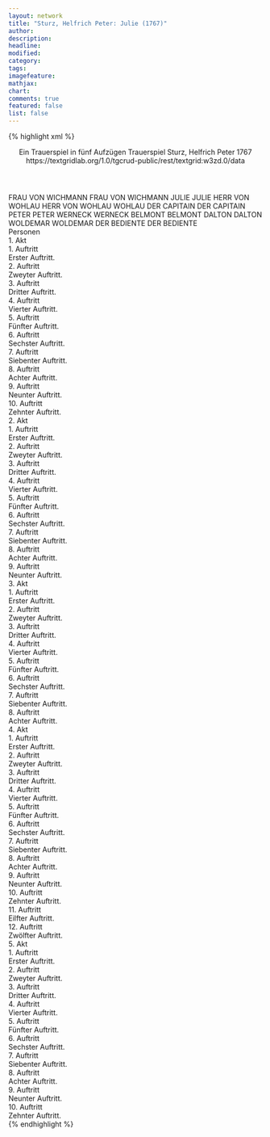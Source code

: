 ```yaml
---
layout: network
title: "Sturz, Helfrich Peter: Julie (1767)"
author:
description:
headline:
modified:
category:
tags:
imagefeature: 
mathjax: 
chart: 
comments: true
featured: false
list: false
---
```

{% highlight xml %}
<?xml-model href="https://raw.githubusercontent.com/DLiNa/project/master/rules/lina.rnc"?><?xml-model href="https://raw.githubusercontent.com/DLiNa/project/master/rules/lina.sch"?>
<play xmlns="http://lina.digital">
  <header>
    <title>Julie</title>
    <subtitle>Ein Trauerspiel in fünf Aufzügen</subtitle>
    <genretitle>Trauerspiel</genretitle>
    <author>Sturz, Helfrich Peter</author>
    <date type="print" when="1767">1767</date>
    <date type="premiere"/>
    <date type="written"/>
    <source>https://textgridlab.org/1.0/tgcrud-public/rest/textgrid:w3zd.0/data</source>
  </header>
  <personae>
    <character>
      <name>FRAU VON WICHMANN</name>
      <alias xml:id="frau_von_wichmann">
        <name>FRAU VON WICHMANN</name>
      </alias>
    </character>
    <character>
      <name>JULIE</name>
      <alias xml:id="julie">
        <name>JULIE</name>
      </alias>
    </character>
    <character>
      <name>HERR VON WOHLAU</name>
      <alias xml:id="herr_von_wohlau">
        <name>HERR VON WOHLAU</name>
      </alias>
      <alias xml:id="wohlau">
        <name>WOHLAU</name>
      </alias>
    </character>
    <character>
      <name>DER CAPITAIN</name>
      <alias xml:id="der_capitain">
        <name>DER CAPITAIN</name>
      </alias>
    </character>
    <character>
      <name>PETER</name>
      <alias xml:id="peter">
        <name>PETER</name>
      </alias>
    </character>
    <character>
      <name>WERNECK</name>
      <alias xml:id="werneck">
        <name>WERNECK</name>
      </alias>
    </character>
    <character>
      <name>BELMONT</name>
      <alias xml:id="belmont">
        <name>BELMONT</name>
      </alias>
    </character>
    <character>
      <name>DALTON</name>
      <alias xml:id="dalton">
        <name>DALTON</name>
      </alias>
    </character>
    <character>
      <name>WOLDEMAR</name>
      <alias xml:id="woldemar">
        <name>WOLDEMAR</name>
      </alias>
    </character>
    <character>
      <name>DER BEDIENTE</name>
      <alias xml:id="der_bediente">
        <name>DER BEDIENTE</name>
      </alias>
    </character>
  </personae>
  <text>
    <div>
      <head>Personen</head>
    </div>
    <div>
      <head>1. Akt</head>
      <div>
        <head>1. Auftritt</head>
        <div>
          <head>Erster Auftritt.</head>
          <sp who="#frau_von_wichmann">
            <amount n="6" unit="speech_acts"/>
            <amount n="483" unit="words"/>
            <amount n="2741" unit="chars"/>
          </sp>
          <sp who="#julie">
            <amount n="5" unit="speech_acts"/>
            <amount n="478" unit="words"/>
            <amount n="2621" unit="chars"/>
          </sp>
        </div>
      </div>
      <div>
        <head>2. Auftritt</head>
        <div>
          <head>Zweyter Auftritt.</head>
          <sp who="#herr_von_wohlau">
            <amount n="1" unit="speech_acts"/>
            <amount n="46" unit="words"/>
            <amount n="264" unit="chars"/>
          </sp>
          <sp who="#frau_von_wichmann">
            <amount n="6" unit="speech_acts"/>
            <amount n="171" unit="words"/>
            <amount n="3" unit="lines"/>
            <amount n="934" unit="chars"/>
          </sp>
          <sp who="#wohlau">
            <amount n="6" unit="speech_acts"/>
            <amount n="346" unit="words"/>
            <amount n="3" unit="lines"/>
            <amount n="1869" unit="chars"/>
          </sp>
        </div>
      </div>
      <div>
        <head>3. Auftritt</head>
        <div>
          <head>Dritter Auftritt.</head>
          <sp who="#wohlau">
            <amount n="8" unit="speech_acts"/>
            <amount n="226" unit="words"/>
            <amount n="3" unit="lines"/>
            <amount n="1234" unit="chars"/>
          </sp>
          <sp who="#der_capitain">
            <amount n="9" unit="speech_acts"/>
            <amount n="738" unit="words"/>
            <amount n="3964" unit="chars"/>
          </sp>
          <sp who="#frau_von_wichmann">
            <amount n="4" unit="speech_acts"/>
            <amount n="141" unit="words"/>
            <amount n="738" unit="chars"/>
          </sp>
        </div>
      </div>
      <div>
        <head>4. Auftritt</head>
        <div>
          <head>Vierter Auftritt.</head>
          <sp who="#wohlau">
            <amount n="3" unit="speech_acts"/>
            <amount n="39" unit="words"/>
            <amount n="2" unit="lines"/>
            <amount n="221" unit="chars"/>
          </sp>
          <sp who="#der_capitain">
            <amount n="3" unit="speech_acts"/>
            <amount n="166" unit="words"/>
            <amount n="886" unit="chars"/>
          </sp>
        </div>
      </div>
      <div>
        <head>5. Auftritt</head>
        <div>
          <head>Fünfter Auftritt.</head>
        </div>
      </div>
      <div>
        <head>6. Auftritt</head>
        <div>
          <head>Sechster Auftritt.</head>
          <sp who="#wohlau">
            <amount n="4" unit="speech_acts"/>
            <amount n="287" unit="words"/>
            <amount n="1514" unit="chars"/>
          </sp>
          <sp who="#julie">
            <amount n="3" unit="speech_acts"/>
            <amount n="170" unit="words"/>
            <amount n="1" unit="lines"/>
            <amount n="839" unit="chars"/>
          </sp>
        </div>
      </div>
      <div>
        <head>7. Auftritt</head>
        <div>
          <head>Siebenter Auftritt.</head>
          <sp who="#peter">
            <amount n="1" unit="speech_acts"/>
            <amount n="8" unit="words"/>
            <amount n="1" unit="lines"/>
            <amount n="50" unit="chars"/>
          </sp>
          <sp who="#wohlau">
            <amount n="1" unit="speech_acts"/>
            <amount n="49" unit="words"/>
            <amount n="250" unit="chars"/>
          </sp>
        </div>
      </div>
      <div>
        <head>8. Auftritt</head>
        <div>
          <head>Achter Auftritt.</head>
          <sp who="#peter">
            <amount n="1" unit="speech_acts"/>
            <amount n="18" unit="words"/>
            <amount n="1" unit="lines"/>
            <amount n="78" unit="chars"/>
          </sp>
        </div>
      </div>
      <div>
        <head>9. Auftritt</head>
        <div>
          <head>Neunter Auftritt.</head>
          <sp who="#werneck">
            <amount n="1" unit="speech_acts"/>
            <amount n="6" unit="words"/>
            <amount n="1" unit="lines"/>
            <amount n="34" unit="chars"/>
          </sp>
          <sp who="#belmont">
            <amount n="11" unit="speech_acts"/>
            <amount n="187" unit="words"/>
            <amount n="9" unit="lines"/>
            <amount n="991" unit="chars"/>
          </sp>
          <sp who="#peter">
            <amount n="11" unit="speech_acts"/>
            <amount n="204" unit="words"/>
            <amount n="8" unit="lines"/>
            <amount n="1063" unit="chars"/>
          </sp>
        </div>
      </div>
      <div>
        <head>10. Auftritt</head>
        <div>
          <head>Zehnter Auftritt.</head>
          <sp who="#belmont">
            <amount n="9" unit="speech_acts"/>
            <amount n="463" unit="words"/>
            <amount n="3" unit="lines"/>
            <amount n="2469" unit="chars"/>
          </sp>
          <sp who="#werneck">
            <amount n="8" unit="speech_acts"/>
            <amount n="235" unit="words"/>
            <amount n="2" unit="lines"/>
            <amount n="1306" unit="chars"/>
          </sp>
        </div>
      </div>
    </div>
    <div>
      <head>2. Akt</head>
      <div>
        <head>1. Auftritt</head>
        <div>
          <head>Erster Auftritt.</head>
          <sp who="#julie">
            <amount n="7" unit="speech_acts"/>
            <amount n="781" unit="words"/>
            <amount n="1" unit="lines"/>
            <amount n="4013" unit="chars"/>
          </sp>
          <sp who="#dalton">
            <amount n="6" unit="speech_acts"/>
            <amount n="285" unit="words"/>
            <amount n="1" unit="lines"/>
            <amount n="1438" unit="chars"/>
          </sp>
        </div>
      </div>
      <div>
        <head>2. Auftritt</head>
        <div>
          <head>Zweyter Auftritt.</head>
          <sp who="#wohlau">
            <amount n="2" unit="speech_acts"/>
            <amount n="225" unit="words"/>
            <amount n="1161" unit="chars"/>
          </sp>
          <sp who="#julie">
            <amount n="1" unit="speech_acts"/>
            <amount n="49" unit="words"/>
            <amount n="267" unit="chars"/>
          </sp>
        </div>
      </div>
      <div>
        <head>3. Auftritt</head>
        <div>
          <head>Dritter Auftritt.</head>
          <sp who="#julie">
            <amount n="1" unit="speech_acts"/>
            <amount n="12" unit="words"/>
            <amount n="1" unit="lines"/>
            <amount n="69" unit="chars"/>
          </sp>
        </div>
      </div>
      <div>
        <head>4. Auftritt</head>
        <div>
          <head>Vierter Auftritt.</head>
          <sp who="#woldemar">
            <amount n="4" unit="speech_acts"/>
            <amount n="442" unit="words"/>
            <amount n="1" unit="lines"/>
            <amount n="2385" unit="chars"/>
          </sp>
          <sp who="#julie">
            <amount n="4" unit="speech_acts"/>
            <amount n="570" unit="words"/>
            <amount n="1" unit="lines"/>
            <amount n="3053" unit="chars"/>
          </sp>
        </div>
      </div>
      <div>
        <head>5. Auftritt</head>
        <div>
          <head>Fünfter Auftritt.</head>
          <sp who="#woldemar">
            <amount n="1" unit="speech_acts"/>
            <amount n="180" unit="words"/>
            <amount n="932" unit="chars"/>
          </sp>
        </div>
      </div>
      <div>
        <head>6. Auftritt</head>
        <div>
          <head>Sechster Auftritt.</head>
          <sp who="#wohlau">
            <amount n="7" unit="speech_acts"/>
            <amount n="210" unit="words"/>
            <amount n="3" unit="lines"/>
            <amount n="1123" unit="chars"/>
          </sp>
          <sp who="#woldemar">
            <amount n="7" unit="speech_acts"/>
            <amount n="176" unit="words"/>
            <amount n="5" unit="lines"/>
            <amount n="908" unit="chars"/>
          </sp>
        </div>
      </div>
      <div>
        <head>7. Auftritt</head>
        <div>
          <head>Siebenter Auftritt.</head>
          <sp who="#der_capitain">
            <amount n="7" unit="speech_acts"/>
            <amount n="560" unit="words"/>
            <amount n="1" unit="lines"/>
            <amount n="3000" unit="chars"/>
          </sp>
          <sp who="#wohlau">
            <amount n="6" unit="speech_acts"/>
            <amount n="229" unit="words"/>
            <amount n="2" unit="lines"/>
            <amount n="1231" unit="chars"/>
          </sp>
        </div>
      </div>
      <div>
        <head>8. Auftritt</head>
        <div>
          <head>Achter Auftritt.</head>
          <sp who="#julie">
            <amount n="2" unit="speech_acts"/>
            <amount n="16" unit="words"/>
            <amount n="2" unit="lines"/>
            <amount n="95" unit="chars"/>
          </sp>
          <sp who="#wohlau">
            <amount n="2" unit="speech_acts"/>
            <amount n="54" unit="words"/>
            <amount n="304" unit="chars"/>
          </sp>
        </div>
      </div>
      <div>
        <head>9. Auftritt</head>
        <div>
          <head>Neunter Auftritt.</head>
          <sp who="#julie">
            <amount n="7" unit="speech_acts"/>
            <amount n="142" unit="words"/>
            <amount n="4" unit="lines"/>
            <amount n="693" unit="chars"/>
          </sp>
          <sp who="#der_capitain">
            <amount n="7" unit="speech_acts"/>
            <amount n="408" unit="words"/>
            <amount n="1" unit="lines"/>
            <amount n="2197" unit="chars"/>
          </sp>
        </div>
      </div>
    </div>
    <div>
      <head>3. Akt</head>
      <div>
        <head>1. Auftritt</head>
        <div>
          <head>Erster Auftritt.</head>
          <sp who="#belmont">
            <amount n="1" unit="speech_acts"/>
            <amount n="31" unit="words"/>
            <amount n="167" unit="chars"/>
          </sp>
        </div>
      </div>
      <div>
        <head>2. Auftritt</head>
        <div>
          <head>Zweyter Auftritt.</head>
          <sp who="#werneck">
            <amount n="5" unit="speech_acts"/>
            <amount n="267" unit="words"/>
            <amount n="1454" unit="chars"/>
          </sp>
          <sp who="#belmont">
            <amount n="4" unit="speech_acts"/>
            <amount n="396" unit="words"/>
            <amount n="2129" unit="chars"/>
          </sp>
        </div>
      </div>
      <div>
        <head>3. Auftritt</head>
        <div>
          <head>Dritter Auftritt.</head>
          <sp who="#peter">
            <amount n="1" unit="speech_acts"/>
            <amount n="48" unit="words"/>
            <amount n="272" unit="chars"/>
          </sp>
        </div>
      </div>
      <div>
        <head>4. Auftritt</head>
        <div>
          <head>Vierter Auftritt.</head>
          <sp who="#frau_von_wichmann">
            <amount n="1" unit="speech_acts"/>
            <amount n="10" unit="words"/>
            <amount n="1" unit="lines"/>
            <amount n="53" unit="chars"/>
          </sp>
        </div>
      </div>
      <div>
        <head>5. Auftritt</head>
        <div>
          <head>Fünfter Auftritt.</head>
          <sp who="#frau_von_wichmann">
            <amount n="4" unit="speech_acts"/>
            <amount n="143" unit="words"/>
            <amount n="1" unit="lines"/>
            <amount n="734" unit="chars"/>
          </sp>
          <sp who="#dalton">
            <amount n="3" unit="speech_acts"/>
            <amount n="246" unit="words"/>
            <amount n="1" unit="lines"/>
            <amount n="1261" unit="chars"/>
          </sp>
        </div>
      </div>
      <div>
        <head>6. Auftritt</head>
        <div>
          <head>Sechster Auftritt.</head>
          <sp who="#julie">
            <amount n="9" unit="speech_acts"/>
            <amount n="399" unit="words"/>
            <amount n="2" unit="lines"/>
            <amount n="2082" unit="chars"/>
          </sp>
          <sp who="#dalton">
            <amount n="8" unit="speech_acts"/>
            <amount n="146" unit="words"/>
            <amount n="7" unit="lines"/>
            <amount n="779" unit="chars"/>
          </sp>
        </div>
      </div>
      <div>
        <head>7. Auftritt</head>
        <div>
          <head>Siebenter Auftritt.</head>
          <sp who="#woldemar">
            <amount n="10" unit="speech_acts"/>
            <amount n="193" unit="words"/>
            <amount n="7" unit="lines"/>
            <amount n="1022" unit="chars"/>
          </sp>
          <sp who="#julie">
            <amount n="11" unit="speech_acts"/>
            <amount n="350" unit="words"/>
            <amount n="5" unit="lines"/>
            <amount n="1838" unit="chars"/>
          </sp>
          <sp who="#dalton">
            <amount n="2" unit="speech_acts"/>
            <amount n="8" unit="words"/>
            <amount n="2" unit="lines"/>
            <amount n="54" unit="chars"/>
          </sp>
        </div>
      </div>
      <div>
        <head>8. Auftritt</head>
        <div>
          <head>Achter Auftritt.</head>
          <sp who="#julie">
            <amount n="2" unit="speech_acts"/>
            <amount n="231" unit="words"/>
            <amount n="1174" unit="chars"/>
          </sp>
          <sp who="#dalton">
            <amount n="1" unit="speech_acts"/>
            <amount n="7" unit="words"/>
            <amount n="1" unit="lines"/>
            <amount n="42" unit="chars"/>
          </sp>
        </div>
      </div>
    </div>
    <div>
      <head>4. Akt</head>
      <div>
        <head>1. Auftritt</head>
        <div>
          <head>Erster Auftritt.</head>
          <sp who="#herr_von_wohlau">
            <amount n="1" unit="speech_acts"/>
            <amount n="17" unit="words"/>
            <amount n="105" unit="chars"/>
          </sp>
        </div>
      </div>
      <div>
        <head>2. Auftritt</head>
        <div>
          <head>Zweyter Auftritt.</head>
          <sp who="#wohlau">
            <amount n="2" unit="speech_acts"/>
            <amount n="84" unit="words"/>
            <amount n="1" unit="lines"/>
            <amount n="403" unit="chars"/>
          </sp>
          <sp who="#der_bediente">
            <amount n="1" unit="speech_acts"/>
            <amount n="35" unit="words"/>
            <amount n="180" unit="chars"/>
          </sp>
        </div>
      </div>
      <div>
        <head>3. Auftritt</head>
        <div>
          <head>Dritter Auftritt.</head>
          <sp who="#wohlau">
            <amount n="5" unit="speech_acts"/>
            <amount n="224" unit="words"/>
            <amount n="1" unit="lines"/>
            <amount n="1143" unit="chars"/>
          </sp>
          <sp who="#der_capitain">
            <amount n="4" unit="speech_acts"/>
            <amount n="154" unit="words"/>
            <amount n="3" unit="lines"/>
            <amount n="835" unit="chars"/>
          </sp>
        </div>
      </div>
      <div>
        <head>4. Auftritt</head>
        <div>
          <head>Vierter Auftritt.</head>
          <sp who="#wohlau">
            <amount n="3" unit="speech_acts"/>
            <amount n="63" unit="words"/>
            <amount n="1" unit="lines"/>
            <amount n="314" unit="chars"/>
          </sp>
          <sp who="#frau_von_wichmann">
            <amount n="3" unit="speech_acts"/>
            <amount n="52" unit="words"/>
            <amount n="2" unit="lines"/>
            <amount n="272" unit="chars"/>
          </sp>
        </div>
      </div>
      <div>
        <head>5. Auftritt</head>
        <div>
          <head>Fünfter Auftritt.</head>
          <sp who="#wohlau">
            <amount n="7" unit="speech_acts"/>
            <amount n="144" unit="words"/>
            <amount n="3" unit="lines"/>
            <amount n="755" unit="chars"/>
          </sp>
          <sp who="#woldemar">
            <amount n="7" unit="speech_acts"/>
            <amount n="395" unit="words"/>
            <amount n="1" unit="lines"/>
            <amount n="2199" unit="chars"/>
          </sp>
          <sp who="#frau_von_wichmann">
            <amount n="2" unit="speech_acts"/>
            <amount n="90" unit="words"/>
            <amount n="559" unit="chars"/>
          </sp>
        </div>
      </div>
      <div>
        <head>6. Auftritt</head>
        <div>
          <head>Sechster Auftritt.</head>
          <sp who="#peter">
            <amount n="1" unit="speech_acts"/>
            <amount n="11" unit="words"/>
            <amount n="1" unit="lines"/>
            <amount n="48" unit="chars"/>
          </sp>
          <sp who="#wohlau">
            <amount n="1" unit="speech_acts"/>
            <amount n="9" unit="words"/>
            <amount n="1" unit="lines"/>
            <amount n="38" unit="chars"/>
          </sp>
        </div>
      </div>
      <div>
        <head>7. Auftritt</head>
        <div>
          <head>Siebenter Auftritt.</head>
          <sp who="#frau_von_wichmann">
            <amount n="2" unit="speech_acts"/>
            <amount n="95" unit="words"/>
            <amount n="578" unit="chars"/>
          </sp>
          <sp who="#woldemar">
            <amount n="2" unit="speech_acts"/>
            <amount n="74" unit="words"/>
            <amount n="1" unit="lines"/>
            <amount n="361" unit="chars"/>
          </sp>
        </div>
      </div>
      <div>
        <head>8. Auftritt</head>
        <div>
          <head>Achter Auftritt.</head>
          <sp who="#wohlau">
            <amount n="2" unit="speech_acts"/>
            <amount n="161" unit="words"/>
            <amount n="849" unit="chars"/>
          </sp>
          <sp who="#julie">
            <amount n="1" unit="speech_acts"/>
            <amount n="11" unit="words"/>
            <amount n="1" unit="lines"/>
            <amount n="67" unit="chars"/>
          </sp>
          <sp who="#frau_von_wichmann">
            <amount n="1" unit="speech_acts"/>
            <amount n="18" unit="words"/>
            <amount n="104" unit="chars"/>
          </sp>
        </div>
      </div>
      <div>
        <head>9. Auftritt</head>
        <div>
          <head>Neunter Auftritt.</head>
          <sp who="#peter">
            <amount n="1" unit="speech_acts"/>
            <amount n="45" unit="words"/>
            <amount n="259" unit="chars"/>
          </sp>
        </div>
      </div>
      <div>
        <head>10. Auftritt</head>
        <div>
          <head>Zehnter Auftritt.</head>
          <sp who="#belmont">
            <amount n="8" unit="speech_acts"/>
            <amount n="113" unit="words"/>
            <amount n="6" unit="lines"/>
            <amount n="534" unit="chars"/>
          </sp>
          <sp who="#peter">
            <amount n="8" unit="speech_acts"/>
            <amount n="122" unit="words"/>
            <amount n="7" unit="lines"/>
            <amount n="630" unit="chars"/>
          </sp>
        </div>
      </div>
      <div>
        <head>11. Auftritt</head>
        <div>
          <head>Eilfter Auftritt.</head>
          <sp who="#belmont">
            <amount n="1" unit="speech_acts"/>
            <amount n="319" unit="words"/>
            <amount n="1605" unit="chars"/>
          </sp>
        </div>
      </div>
      <div>
        <head>12. Auftritt</head>
        <div>
          <head>Zwölfter Auftritt.</head>
          <sp who="#belmont">
            <amount n="5" unit="speech_acts"/>
            <amount n="86" unit="words"/>
            <amount n="3" unit="lines"/>
            <amount n="429" unit="chars"/>
          </sp>
          <sp who="#woldemar">
            <amount n="5" unit="speech_acts"/>
            <amount n="66" unit="words"/>
            <amount n="5" unit="lines"/>
            <amount n="297" unit="chars"/>
          </sp>
        </div>
      </div>
    </div>
    <div>
      <head>5. Akt</head>
      <div>
        <head>1. Auftritt</head>
        <div>
          <head>Erster Auftritt.</head>
          <sp who="#julie">
            <amount n="5" unit="speech_acts"/>
            <amount n="551" unit="words"/>
            <amount n="2832" unit="chars"/>
          </sp>
          <sp who="#dalton">
            <amount n="5" unit="speech_acts"/>
            <amount n="199" unit="words"/>
            <amount n="1030" unit="chars"/>
          </sp>
        </div>
      </div>
      <div>
        <head>2. Auftritt</head>
        <div>
          <head>Zweyter Auftritt.</head>
        </div>
      </div>
      <div>
        <head>3. Auftritt</head>
        <div>
          <head>Dritter Auftritt.</head>
          <sp who="#julie">
            <amount n="1" unit="speech_acts"/>
            <amount n="21" unit="words"/>
            <amount n="1" unit="lines"/>
            <amount n="95" unit="chars"/>
          </sp>
        </div>
      </div>
      <div>
        <head>4. Auftritt</head>
        <div>
          <head>Vierter Auftritt.</head>
          <sp who="#julie">
            <amount n="3" unit="speech_acts"/>
            <amount n="57" unit="words"/>
            <amount n="1" unit="lines"/>
            <amount n="266" unit="chars"/>
          </sp>
          <sp who="#peter">
            <amount n="1" unit="speech_acts"/>
            <amount n="39" unit="words"/>
            <amount n="211" unit="chars"/>
          </sp>
          <sp who="#dalton">
            <amount n="3" unit="speech_acts"/>
            <amount n="40" unit="words"/>
            <amount n="2" unit="lines"/>
            <amount n="225" unit="chars"/>
          </sp>
        </div>
      </div>
      <div>
        <head>5. Auftritt</head>
        <div>
          <head>Fünfter Auftritt.</head>
          <sp who="#wohlau">
            <amount n="3" unit="speech_acts"/>
            <amount n="29" unit="words"/>
            <amount n="2" unit="lines"/>
            <amount n="160" unit="chars"/>
          </sp>
          <sp who="#peter">
            <amount n="3" unit="speech_acts"/>
            <amount n="70" unit="words"/>
            <amount n="1" unit="lines"/>
            <amount n="361" unit="chars"/>
          </sp>
        </div>
      </div>
      <div>
        <head>6. Auftritt</head>
        <div>
          <head>Sechster Auftritt.</head>
          <sp who="#frau_von_wichmann">
            <amount n="1" unit="speech_acts"/>
            <amount n="48" unit="words"/>
            <amount n="249" unit="chars"/>
          </sp>
          <sp who="#wohlau">
            <amount n="1" unit="speech_acts"/>
            <amount n="28" unit="words"/>
            <amount n="133" unit="chars"/>
          </sp>
        </div>
      </div>
      <div>
        <head>7. Auftritt</head>
        <div>
          <head>Siebenter Auftritt.</head>
          <sp who="#frau_von_wichmann">
            <amount n="10" unit="speech_acts"/>
            <amount n="89" unit="words"/>
            <amount n="8" unit="lines"/>
            <amount n="462" unit="chars"/>
          </sp>
          <sp who="#peter">
            <amount n="10" unit="speech_acts"/>
            <amount n="153" unit="words"/>
            <amount n="7" unit="lines"/>
            <amount n="745" unit="chars"/>
          </sp>
        </div>
      </div>
      <div>
        <head>8. Auftritt</head>
        <div>
          <head>Achter Auftritt.</head>
          <sp who="#frau_von_wichmann">
            <amount n="1" unit="speech_acts"/>
            <amount n="61" unit="words"/>
            <amount n="319" unit="chars"/>
          </sp>
        </div>
      </div>
      <div>
        <head>9. Auftritt</head>
        <div>
          <head>Neunter Auftritt.</head>
          <sp who="#dalton">
            <amount n="3" unit="speech_acts"/>
            <amount n="313" unit="words"/>
            <amount n="2" unit="lines"/>
            <amount n="1569" unit="chars"/>
          </sp>
          <sp who="#frau_von_wichmann">
            <amount n="3" unit="speech_acts"/>
            <amount n="35" unit="words"/>
            <amount n="3" unit="lines"/>
            <amount n="147" unit="chars"/>
          </sp>
        </div>
      </div>
      <div>
        <head>10. Auftritt</head>
        <div>
          <head>Zehnter Auftritt.</head>
          <sp who="#wohlau">
            <amount n="4" unit="speech_acts"/>
            <amount n="96" unit="words"/>
            <amount n="1" unit="lines"/>
            <amount n="488" unit="chars"/>
          </sp>
          <sp who="#julie">
            <amount n="4" unit="speech_acts"/>
            <amount n="265" unit="words"/>
            <amount n="1277" unit="chars"/>
          </sp>
          <sp who="#dalton">
            <amount n="3" unit="speech_acts"/>
            <amount n="31" unit="words"/>
            <amount n="2" unit="lines"/>
            <amount n="170" unit="chars"/>
          </sp>
          <sp who="#frau_von_wichmann">
            <amount n="1" unit="speech_acts"/>
            <amount n="10" unit="words"/>
            <amount n="1" unit="lines"/>
            <amount n="55" unit="chars"/>
          </sp>
        </div>
      </div>
    </div>
  </text>
</play>
{% endhighlight %}